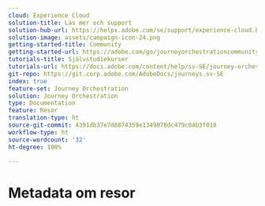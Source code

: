 ```yaml
---
cloud: Experience Cloud
solution-title: Läs mer och support
solution-hub-url: https://helpx.adobe.com/se/support/experience-cloud.html
solution-image: assets/campaign-icon-24.png
getting-started-title: Community
getting-started-url: https://adobe.com/go/journeyorchestrationcommunity
tutorials-title: Självstudiekurser
tutorials-url: https://docs.adobe.com/content/help/sv-SE/journey-orchestration-learn/tutorials/understanding-journey-orchestration.html
git-repo: https://git.corp.adobe.com/AdobeDocs/journeys.sv-SE
index: true
feature-set: Journey Orchestration
solution: Journey Orchestration
type: Documentation
feature: Resor
translation-type: ht
source-git-commit: 4391db37e7d8874359e1349078dc479c04b3f018
workflow-type: ht
source-wordcount: '32'
ht-degree: 100%

---
```



# Metadata om resor
